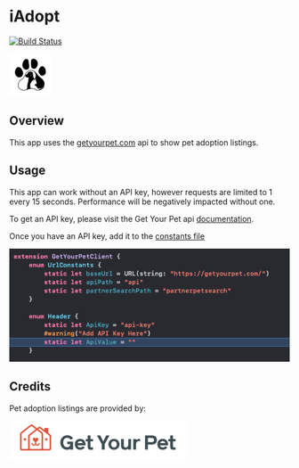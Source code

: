 #  iAdopt
[![Build Status](https://travis-ci.com/BrentMifsud/iAdopt.svg?branch=master)](https://travis-ci.com/BrentMifsud/iAdopt)

![App Icon](/iAdopt/Assets.xcassets/AppIcon.appiconset/Icon-App-76x76@1x.png)

## Overview

This app uses the [getyourpet.com](https://getyourpet.com/api-documentation/) api to show pet adoption listings.

## Usage

This app can work without an API key, however requests are limited to 1 every 15 seconds. Performance will be negatively impacted without one.

To get an API key, please visit the Get Your Pet api [documentation](https://getyourpet.com/api-documentation/).

Once you have an API key, add it to the [constants file](/iAdopt/Networking/Get%20Your%20Pet%20Client/GetYourPetClient+Constants.swift) 

![Api Instructions Image](/images/addApiKey.png)

## Credits

Pet adoption listings are provided by: 

[![Get Your Pet](/iAdopt/Assets.xcassets/GetYourPetLogo.imageset/GetYourPet.png)](https://getyourpet.com)
